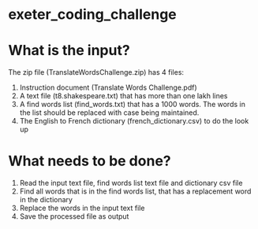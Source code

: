 # exeter_coding_challenge

# What is the input?

The zip file (TranslateWordsChallenge.zip) has 4 files:
1. Instruction document (Translate Words Challenge.pdf)
2. A text file (t8.shakespeare.txt) that has more than one lakh lines
3. A find words list (find_words.txt) that has a 1000 words. The words in the list
should be replaced with case being maintained.
4. The English to French dictionary (french_dictionary.csv) to do the look up

# What needs to be done?
1. Read the input text file, find words list text file and dictionary csv file
2. Find all words that is in the find words list, that has a replacement word in the dictionary
3. Replace the words in the input text file
4. Save the processed file as output
